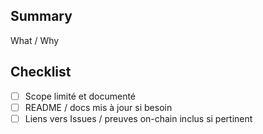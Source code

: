## Summary
What / Why

## Checklist
- [ ] Scope limité et documenté
- [ ] README / docs mis à jour si besoin
- [ ] Liens vers Issues / preuves on-chain inclus si pertinent
